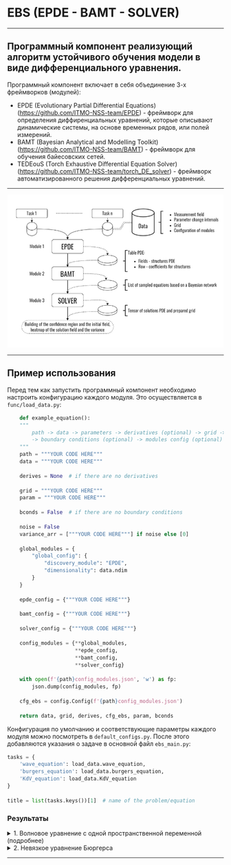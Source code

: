 # EBS (EPDE - BAMT - SOLVER)

---
Программный компонент реализующий алгоритм
устойчивого обучения модели в виде дифференциального уравнения.
---
Программный компонент включает в себя объединение 3-х фреймворков (модулей):

+ EPDE (Evolutionary Partial Differential Equations) (https://github.com/ITMO-NSS-team/EPDE) - фреймворк для определения диффиренциальных уравнений, 
которые описывают динамические системы, на основе временных рядов, или полей измерений.
+ BAMT (Bayesian Analytical and Modelling Toolkit) (https://github.com/ITMO-NSS-team/BAMT) - фреймворк для обучения байесовских сетей.
+ TEDEouS (Torch Exhaustive Differential Equation Solver) (https://github.com/ITMO-NSS-team/torch_DE_solver) - 
фреймворк автоматизированного решения дифференциальных уравнений.
---
![title](docs/EBS_new.png)

---
## Пример использования
Перед тем как запустить программный компонент необходимо настроить конфигурацию каждого модуля. Это осуществляется в `func/load_data.py`:

```Python
    def example_equation():
    """
        path -> data -> parameters -> derivatives (optional) -> grid -> 
        -> boundary conditions (optional) -> modules config (optional)
    """
    path = """YOUR CODE HERE"""
    data = """YOUR CODE HERE"""

    derives = None  # if there are no derivatives

    grid = """YOUR CODE HERE"""
    param = """YOUR CODE HERE"""

    bconds = False  # if there are no boundary conditions

    noise = False
    variance_arr = ["""YOUR CODE HERE"""] if noise else [0]

    global_modules = {
        "global_config": {
            "discovery_module": "EPDE",
            "dimensionality": data.ndim
        }
    }

    epde_config = {"""YOUR CODE HERE"""}

    bamt_config = {"""YOUR CODE HERE"""}

    solver_config = {"""YOUR CODE HERE"""}

    config_modules = {**global_modules,
                      **epde_config,
                      **bamt_config,
                      **solver_config}

    with open(f'{path}config_modules.json', 'w') as fp:
        json.dump(config_modules, fp)

    cfg_ebs = config.Config(f'{path}config_modules.json')

    return data, grid, derives, cfg_ebs, param, bconds
```

Конфигурация по умолчанию и соответствующие параметры каждого модуля можно посмотреть в `default_configs.py`. После этого добавляются указания о задаче в основной файл `ebs_main.py`:

```Python
tasks = {
    'wave_equation': load_data.wave_equation,
    'burgers_equation': load_data.burgers_equation,
    'KdV_equation': load_data.KdV_equation
}

title = list(tasks.keys())[1]  # name of the problem/equation
```

### Результаты

<details>
<summary>1. Волновое уравнение с одной пространственной переменной (подробнее)</summary>
<br>
<p align="center">
<img src="https://latex.codecogs.com/svg.latex?\color{white}&space; \\ \frac{\partial^{2} u}{\partial t^{2}} - \frac{1}{25} \frac{\partial^{2} u}{\partial x^{2}} = 0, \\ \\ 100\times100, x \in [0; 1], t \in [0; 1]." title="" />
</p>

Выход модуля `EPDE` представляется в виде таблицы. Полями в таблице являются структуры полученных ДУЧП, где каждая строка содержит коэффициенты при каждой структуре. 

Эти данные поступают на вход в модуль `BAMT` для построения на их основе байесовской сети. 
Результатами работы модуля являются: 
* распределение коэффициентов при структурах (иллюстрируется на рисунке ниже) 

![title](docs/examples/wave_equation/distribution.png)
* список сэмплированных ДУЧП, который, в свою очередь, является входом для модуля `SOLVER`.

Полученные поля решений ДУЧП используются для построения доверительной области и усредненного решения. Результаты для сравнения отображаются с исходными данными и в виде тепловых карт.

![title](docs/examples/wave_equation/figure_all.gif)

![title](docs/examples/wave_equation/heatmap_1.png)
![title](docs/examples/wave_equation/heatmap_2.png)

</details>

<details>
<summary>2. Невязкое уравнение Бюргерса</summary>
<br>

<p align="center">
<img src="https://latex.codecogs.com/svg.latex?\color{white}&space; \\ \frac{\partial u}{\partial t} +  u \frac{\partial u}{\partial x} = 0, \\ \\ 256\times256, x \in [-4000; 4000], t \in [0; 4]." title="" />
</p>

![title](docs/examples/burgers_equation/distribution.png)

![title](docs/examples/burgers_equation/figure_all.gif)

![title](docs/examples/burgers_equation/heatmap_2.png)
![title](docs/examples/burgers_equation/heatmap_1.png)

</details>



---